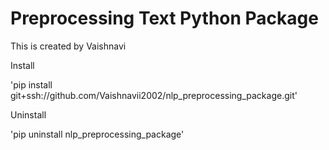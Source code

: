 # Preprocessing Text Python Package

This is created by Vaishnavi

Install

'pip install git+ssh://github.com/Vaishnavii2002/nlp_preprocessing_package.git'

Uninstall

'pip uninstall nlp_preprocessing_package'
